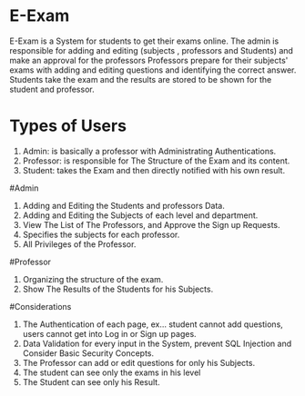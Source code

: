 # E-Exam 
E-Exam is a System for students to get their exams online.
The admin is responsible for adding and editing (subjects , professors and Students) and make an approval for the professors 
Professors prepare for their subjects' exams with adding and editing questions and identifying the correct answer.
Students take the exam and the results are stored to be shown for the student and professor.

# Types of Users
1. Admin: is basically a professor with Administrating Authentications.
2. Professor: is responsible for The Structure of the Exam and its content.
3. Student: takes the Exam and then directly notified with his own result.

#Admin
1. Adding and Editing the Students and professors Data.
2. Adding and Editing the Subjects of each level and department.
3. View The List of The Professors, and Approve the Sign up Requests.
4. Specifies the subjects for each professor.
5. All Privileges of the Professor.

#Professor
1. Organizing the structure of the exam.
2. Show The Results of the Students for his Subjects.

#Considerations
1. The Authentication of each page, ex… student cannot add questions, users cannot get into Log in or Sign up pages.
2. Data Validation for every input in the System, prevent SQL Injection and Consider Basic Security Concepts.
3. The Professor can add or edit questions for only his Subjects.
4. The student can see only the exams in his level
5. The Student can see only his Result.
